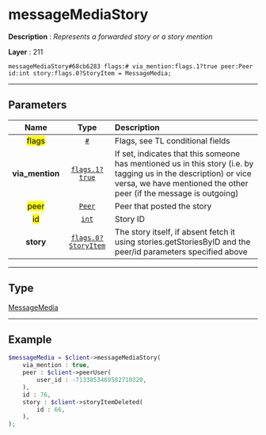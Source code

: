 # messageMediaStory

**Description** : *Represents a forwarded story or a story mention*

**Layer** : 211

```tl
messageMediaStory#68cb6283 flags:# via_mention:flags.1?true peer:Peer id:int story:flags.0?StoryItem = MessageMedia;
```

---

## Parameters

| Name | Type | Description |
| :---: | :---: | :--- |
| <mark>flags</mark> | [`#`](type/#) | Flags, see TL conditional fields |
| **via_mention** | [`flags.1?true`](type/true) | If set, indicates that this someone has mentioned us in this story (i.e. by tagging us in the description) or vice versa, we have mentioned the other peer (if the message is outgoing) |
| <mark>peer</mark> | [`Peer`](type/Peer) | Peer that posted the story |
| <mark>id</mark> | [`int`](type/int) | Story ID |
| **story** | [`flags.0?StoryItem`](type/StoryItem) | The story itself, if absent fetch it using stories.getStoriesByID and the peer/id parameters specified above |

---

## Type

[MessageMedia](type/MessageMedia)

---

## Example

```php
$messageMedia = $client->messageMediaStory(
	via_mention : true,
	peer : $client->peerUser(
		user_id : -7133853469582710320,
	),
	id : 76,
	story : $client->storyItemDeleted(
		id : 66,
	),
);
```